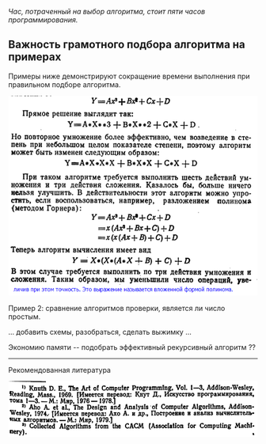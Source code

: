 *Час, потраченный на выбор алгоритма, стоит пяти часов программирования.*

## Важность грамотного подбора алгоритма на примерах

Примеры ниже демонстрируют сокращение времени выполнения при правильном подборе алгоритма.

<img src="attachments/algo_exmp_1.png">

Пример 2: сравнение алгоритмов проверки, является ли число простым.

... добавить схемы, разобраться, сделать выжимку ...

Экономию памяти -- подобрать эффективный рекурсивный алгоритм ??

---

Рекомендованная литература

<img src="attachments/info_on_algo.png">
